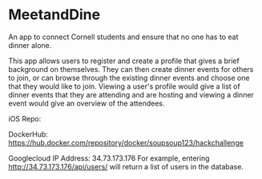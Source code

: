 # MeetandDine

An app to connect Cornell students and ensure that no one has to eat dinner alone. 

This app allows users to register and create a profile that gives a brief background on themselves. They can then create dinner events for others to join, or can browse through the existing dinner events and choose one that they would like to join. Viewing a user's profile would give a list of dinner events that they are attending and are hosting and viewing a dinner event would give an overview of the attendees. 

iOS Repo: 

DockerHub: https://hub.docker.com/repository/docker/soupsoup123/hackchallenge

Googlecloud IP Address: 34.73.173.176
For example, entering http://34.73.173.176/api/users/ will return a list of users in the database. 
